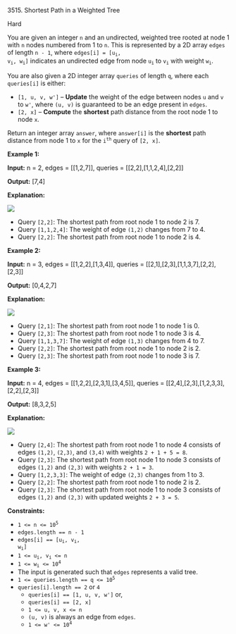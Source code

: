 3515\. Shortest Path in a Weighted Tree

Hard

You are given an integer `n` and an undirected, weighted tree rooted at node 1 with `n` nodes numbered from 1 to `n`. This is represented by a 2D array `edges` of length `n - 1`, where <code>edges[i] = [u<sub>i</sub>, v<sub>i</sub>, w<sub>i</sub>]</code> indicates an undirected edge from node <code>u<sub>i</sub></code> to <code>v<sub>i</sub></code> with weight <code>w<sub>i</sub></code>.

You are also given a 2D integer array `queries` of length `q`, where each `queries[i]` is either:

*   `[1, u, v, w']` – **Update** the weight of the edge between nodes `u` and `v` to `w'`, where `(u, v)` is guaranteed to be an edge present in `edges`.
*   `[2, x]` – **Compute** the **shortest** path distance from the root node 1 to node `x`.

Return an integer array `answer`, where `answer[i]` is the **shortest** path distance from node 1 to `x` for the <code>i<sup>th</sup></code> query of `[2, x]`.

**Example 1:**

**Input:** n = 2, edges = [[1,2,7]], queries = [[2,2],[1,1,2,4],[2,2]]

**Output:** [7,4]

**Explanation:**

![](https://assets.leetcode.com/uploads/2025/03/13/screenshot-2025-03-13-at-133524.png)

*   Query `[2,2]`: The shortest path from root node 1 to node 2 is 7.
*   Query `[1,1,2,4]`: The weight of edge `(1,2)` changes from 7 to 4.
*   Query `[2,2]`: The shortest path from root node 1 to node 2 is 4.

**Example 2:**

**Input:** n = 3, edges = [[1,2,2],[1,3,4]], queries = [[2,1],[2,3],[1,1,3,7],[2,2],[2,3]]

**Output:** [0,4,2,7]

**Explanation:**

![](https://assets.leetcode.com/uploads/2025/03/13/screenshot-2025-03-13-at-132247.png)

*   Query `[2,1]`: The shortest path from root node 1 to node 1 is 0.
*   Query `[2,3]`: The shortest path from root node 1 to node 3 is 4.
*   Query `[1,1,3,7]`: The weight of edge `(1,3)` changes from 4 to 7.
*   Query `[2,2]`: The shortest path from root node 1 to node 2 is 2.
*   Query `[2,3]`: The shortest path from root node 1 to node 3 is 7.

**Example 3:**

**Input:** n = 4, edges = [[1,2,2],[2,3,1],[3,4,5]], queries = [[2,4],[2,3],[1,2,3,3],[2,2],[2,3]]

**Output:** [8,3,2,5]

**Explanation:**

![](https://assets.leetcode.com/uploads/2025/03/13/screenshot-2025-03-13-at-133306.png)

*   Query `[2,4]`: The shortest path from root node 1 to node 4 consists of edges `(1,2)`, `(2,3)`, and `(3,4)` with weights `2 + 1 + 5 = 8`.
*   Query `[2,3]`: The shortest path from root node 1 to node 3 consists of edges `(1,2)` and `(2,3)` with weights `2 + 1 = 3`.
*   Query `[1,2,3,3]`: The weight of edge `(2,3)` changes from 1 to 3.
*   Query `[2,2]`: The shortest path from root node 1 to node 2 is 2.
*   Query `[2,3]`: The shortest path from root node 1 to node 3 consists of edges `(1,2)` and `(2,3)` with updated weights `2 + 3 = 5`.

**Constraints:**

*   <code>1 <= n <= 10<sup>5</sup></code>
*   `edges.length == n - 1`
*   <code>edges[i] == [u<sub>i</sub>, v<sub>i</sub>, w<sub>i</sub>]</code>
*   <code>1 <= u<sub>i</sub>, v<sub>i</sub> <= n</code>
*   <code>1 <= w<sub>i</sub> <= 10<sup>4</sup></code>
*   The input is generated such that `edges` represents a valid tree.
*   <code>1 <= queries.length == q <= 10<sup>5</sup></code>
*   `queries[i].length == 2` or `4`
    *   `queries[i] == [1, u, v, w']` or,
    *   `queries[i] == [2, x]`
    *   `1 <= u, v, x <= n`
    *   `(u, v)` is always an edge from `edges`.
    *   <code>1 <= w' <= 10<sup>4</sup></code>
